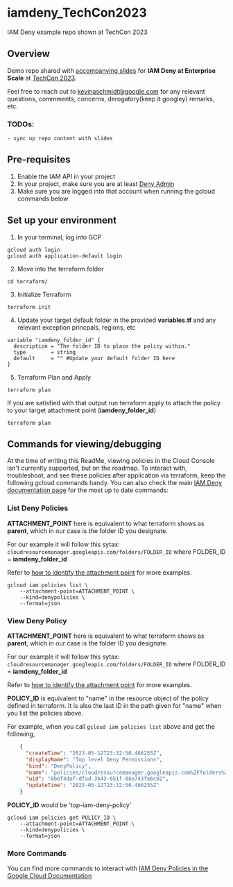 # iamdeny_TechCon2023
IAM Deny example repo shown at TechCon 2023


## Overview 
Demo repo shared with [accompanying slides](https://docs.google.com/presentation/d/1v2xs-KBZL1M6tEait86ICbt6o2MmR1bFK_-Sn1hgDcc/edit?usp=sharing&resourcekey=0-YrZzQaQqLEPcmdcoDaesug) for **IAM Deny at Enterprise Scale** at [TechCon 2023](https://www.techcon23.io/). 

Feel free to reach out to kevinaschmidt@google.com for any relevant questions, commments, concerns, derogatory(keep it googley) remarks, etc. 

### TODOs:
    - sync up repo content with slides

## Pre-requisites 

1. Enable the IAM API in your project
2. In your project, make sure you are at least [Deny Admin](https://cloud.google.com/iam/docs/understanding-roles#iam.denyAdmin) 
3. Make sure you are logged into that account when running the gcloud commands below


## Set up your environment

1. In your terminal, log into GCP

``` shell
gcloud auth login
gcloud auth application-default login

```
2. Move into the terraform folder 

``` shell
cd terraform/ 
```

3. Initialize Terraform 

``` shell
terraform init
```

4. Update your target default folder in the provided **variables.tf** and any relevant exception princpals, regions, etc

``` shell
variable "iamdeny_folder_id" {
  description = "The folder ID to place the policy within."
  type        = string
  default     = "" #Update your default folder ID here
}
```
5. Terraform Plan and Apply

``` shell
terraform plan
```

If you are satisfied with that output run terraform apply to attach the policy to your target attachment point (**iamdeny_folder_id**)

``` shell
terraform plan
```

## Commands for viewing/debugging

At the time of writing this ReadMe, viewing policies in the Cloud Console isn't currenlty supported, but on the roadmap. To interact with, troubleshoot, and see these policies after application via terraform, keep the following gcloud commands handy. You can also check the main [IAM Deny documentation page](https://cloud.google.com/iam/docs/deny-access) for the most up to date commands: 

### List Deny Policies 

**ATTACHMENT_POINT** here is equivalent to what terraform shows as **parent**, which in our case is the folder ID you designate. 

For our example it will follow this sytax: `cloudresourcemanager.googleapis.com/folders/FOLDER_ID` where FOLDER_ID = **iamdeny_folder_id**

Refer to [how to identify the attachment point](https://cloud.google.com/iam/docs/deny-access#attachment-point) for more examples. 

``` shell
gcloud iam policies list \
    --attachment-point=ATTACHMENT_POINT \ 
    --kind=denypolicies \
    --format=json
```

### View Deny Policy

**ATTACHMENT_POINT** here is equivalent to what terraform shows as **parent**, which in our case is the folder ID you designate. 

For our example it will follow this sytax: `cloudresourcemanager.googleapis.com/folders/FOLDER_ID` where FOLDER_ID = **iamdeny_folder_id**

Refer to [how to identify the attachment point](https://cloud.google.com/iam/docs/deny-access#attachment-point) for more examples. 

**POLICY_ID** is equivalent to "name" in the resource object of the policy defined in terraform. It is also the last ID in the path given for "name" when you list the policies above. 

For example, when you call `gcloud iam policies list` above and get the following, 

```JSON
    {
      "createTime": "2023-05-12T23:32:50.466255Z",
      "displayName": "Top level Deny Permissions",
      "kind": "DenyPolicy",
      "name": "policies/cloudresourcemanager.googleapis.com%2Ffolders%2F334444035081/denypolicies/top-iam-deny-policy",
      "uid": "8bef4def-dfad-3b43-651f-88e743fe6c02",
      "updateTime": "2023-05-12T23:32:50.466255Z"
    }
```

**POLICY_ID** would be 'top-iam-deny-policy'

```shell
gcloud iam policies get POLICY_ID \
    --attachment-point=ATTACHMENT_POINT \
    --kind=denypolicies \
    --format=json
```

### More Commands 

You can find more commands to interact with [IAM Deny Policies in the Google Cloud Documentation](https://cloud.google.com/iam/docs/deny-access)